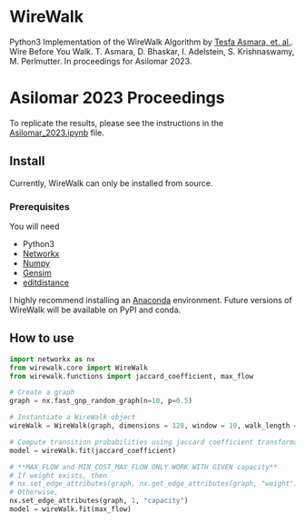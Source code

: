 # WireWalk
Python3 Implementation of the WireWalk Algorithm by [Tesfa Asmara, et. al.](tesfaasmara.com). Wire Before You Walk. T. Asmara, D. Bhaskar, I. Adelstein, S. Krishnaswamy, M. Perlmutter. In proceedings for Asilomar 2023.
# Asilomar 2023 Proceedings

To replicate the results, please see the instructions in the [Asilomar_2023.ipynb](https://github.com/TesfaAsmara/wirewalk/blob/main/Asilomar_2023.ipynb) file.

## Install
Currently, WireWalk can only be installed from source.

### Prerequisites

You will need

- Python3
- [Networkx](https://networkx.org/documentation/stable/install.html)
- [Numpy](https://numpy.org/install/)
- [Gensim](https://pypi.org/project/gensim/)
- [editdistance](https://pypi.org/project/editdistance/)

I highly recommend installing an
[Anaconda](https://www.anaconda.com/distribution/#download-section)
environment. Future versions of WireWalk will be available on PyPI and
conda.
## How to use

``` python
import networkx as nx
from wirewalk.core import WireWalk
from wirewalk.functions import jaccard_coefficient, max_flow

# Create a graph
graph = nx.fast_gnp_random_graph(n=10, p=0.5)

# Instantiate a WireWalk object
wireWalk = WireWalk(graph, dimensions = 128, window = 10, walk_length = 80, num_walks = 10, workers = 1)

# Compute transition probabilities using jaccard coefficient transformation, generate walks, and embed nodes
model = wireWalk.fit(jaccard_coefficient)

# **MAX_FLOW and MIN_COST_MAX_FLOW ONLY WORK WITH GIVEN capacity**
# If weight exists, then  
# nx.set_edge_attributes(graph, nx.get_edge_attributes(graph, "weight"), "capacity").
# Otherwise,
nx.set_edge_attributes(graph, 1, "capacity")
model = wireWalk.fit(max_flow)
```
